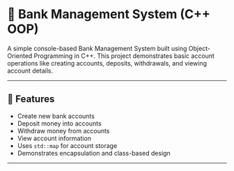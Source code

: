 # 🏦 Bank Management System (C++ OOP)

A simple console-based Bank Management System built using Object-Oriented Programming in C++. This project demonstrates basic account operations like creating accounts, deposits, withdrawals, and viewing account details.

---

## 🚀 Features

- Create new bank accounts
- Deposit money into accounts
- Withdraw money from accounts
- View account information
- Uses `std::map` for account storage
- Demonstrates encapsulation and class-based design

---

